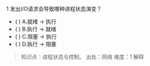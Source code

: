 1
发出I/O请求会导致哪种进程状态演变？
- ( ) A.就绪 → 执行 
- ( ) B.执行 → 就绪 
- ( ) C.阻塞 → 执行 
- ( ) D.执行 → 阻塞

> 知识点：进程状态与控制。
> 出处：网络
> 难度：1
> 解释
